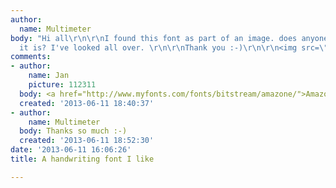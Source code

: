 ```yaml
---
author:
  name: Multimeter
body: "Hi all\r\n\r\nI found this font as part of an image. does anyone know what
  it is? I've looked all over. \r\n\r\nThank you :-)\r\n\r\n<img src=\"http://i.imgur.com/LDQv5Cx.png\"></img>"
comments:
- author:
    name: Jan
    picture: 112311
  body: <a href="http://www.myfonts.com/fonts/bitstream/amazone/">Amazone</a>.
  created: '2013-06-11 18:40:37'
- author:
    name: Multimeter
  body: Thanks so much :-)
  created: '2013-06-11 18:52:30'
date: '2013-06-11 16:06:26'
title: A handwriting font I like

---
```


